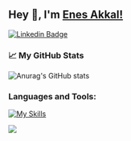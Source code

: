 ## Hey 👋, I'm [Enes Akkal!](https://github.com/EnesAkkal/)

[![Linkedin Badge](https://img.shields.io/badge/-LinkedIn-0e76a8?style=flat-square&logo=Linkedin&logoColor=white)](https://www.linkedin.com/in/enes-akkal-01334a131/)


### 📈 My GitHub Stats

![Anurag's GitHub stats](https://github-readme-stats.vercel.app/api?username=EnesAkkal&show_icons=true&theme=radical)

### Languages and Tools:
[![My Skills](https://skillicons.dev/icons?i=java,kotlin,bootstrap,css,firebase,react,visualstudio,figma&theme=light)](https://skillicons.dev)

![](https://komarev.com/ghpvc/?username=EnesAkkal&color=blue)




<!--
**EnesAkkal/EnesAkkal** is a ✨ _special_ ✨ repository because its `README.md` (this file) appears on your GitHub profile.

Here are some ideas to get you started:

- 🔭 I’m currently working on ...
- 🌱 I’m currently learning ...
- 👯 I’m looking to collaborate on ...
- 🤔 I’m looking for help with ...
- 💬 Ask me about ...
- 📫 How to reach me: ...
- 😄 Pronouns: ...
- ⚡ Fun fact: ...
-->
